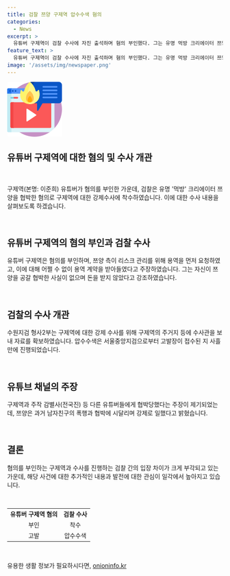 ```yaml
---
title: 검찰 쯔양 구제역 압수수색 혐의
categories:
  - News
excerpt: >
  유튜버 구제역이 검찰 수사에 자진 출석하며 혐의 부인했다. 그는 유명 먹방 크리에이터 쯔양을 협박하여 돈을 갈취한 혐의를 받았다. 구제역은 쯔양 측이 리스크 관리를 위해 용역을 부탁하고 계약을 받아들인 것뿐이라고 주장했다. 또한, 유튜브 채널에서 협박을 부인하고, 쯔양의 과거 사연을 들어 유튜버들을 협박했다는 주장을 했다. 이에 대해 쯔양은 남자친구의 폭행과 협박에 시달렸다고 밝히며 사건은 계속 진행 중이다.
feature_text: >
  유튜버 구제역이 검찰 수사에 자진 출석하며 혐의 부인했다. 그는 유명 먹방 크리에이터 쯔양을 협박하여 돈을 갈취한 혐의를 받았다. 구제역은 쯔양 측이 리스크 관리를 위해 용역을 부탁하고 계약을 받아들인 것뿐이라고 주장했다. 또한, 유튜브 채널에서 협박을 부인하고, 쯔양의 과거 사연을 들어 유튜버들을 협박했다는 주장을 했다. 이에 대해 쯔양은 남자친구의 폭행과 협박에 시달렸다고 밝히며 사건은 계속 진행 중이다.
image: '/assets/img/newspaper.png'
---
```


<p><img src="/assets/img/news.png" alt="rentncar 속보" /></p>

<h2 data-ke-size="size26"><b>유튜버 구제역에 대한 혐의 및 수사 개관</b></h2>

<p data-ke-size="size16">&nbsp;</p>

<p>구제역(본명: 이준희) 유튜버가 혐의를 부인한 가운데, 검찰은 유명 '먹방' 크리에이터 쯔양을 협박한 혐의로 구제역에 대한 강제수사에 착수하였습니다. 이에 대한 수사 내용을 살펴보도록 하겠습니다.</p>

<p data-ke-size="size16">&nbsp;</p>

<h2 data-ke-size="size24"><b>유튜버 구제역의 혐의 부인과 검찰 수사</b></h2>

<p>유튜버 구제역은 혐의를 부인하며, 쯔양 측이 리스크 관리를 위해 용역을 먼저 요청하였고, 이에 대해 어쩔 수 없이 용역 계약을 받아들였다고 주장하였습니다. 그는 자신이 쯔양을 공갈 협박한 사실이 없으며 돈을 받지 않았다고 강조하였습니다.</p>

<p data-ke-size="size16">&nbsp;</p>

<h2 data-ke-size="size24"><b>검찰의 수사 개관</b></h2>

<p>수원지검 형사2부는 구제역에 대한 강제 수사를 위해 구제역의 주거지 등에 수사관을 보내 자료를 확보하였습니다. 압수수색은 서울중앙지검으로부터 고발장이 접수된 지 사흘 만에 진행되었습니다.</p>

<p data-ke-size="size16">&nbsp;</p>

<h2 data-ke-size="size24"><b>유튜브 채널의 주장</b></h2>

<p>구제역과 주작 감별사(전국진) 등 다른 유튜버들에게 협박당했다는 주장이 제기되었는데, 쯔양은 과거 남자친구의 폭행과 협박에 시달리며 강제로 일했다고 밝혔습니다.</p>

<p data-ke-size="size16">&nbsp;</p>

<h2 data-ke-size="size24"><b>결론</b></h2>

<p>혐의를 부인하는 구제역과 수사를 진행하는 검찰 간의 입장 차이가 크게 부각되고 있는 가운데, 해당 사건에 대한 추가적인 내용과 발전에 대한 관심이 일각에서 높아지고 있습니다.</p>

<p data-ke-size="size16">&nbsp;</p>

<table>
    <tbody>
        <tr>
            <td style="text-align: center; height: 17px;"><b>유튜버 구제역 혐의</b></td>
            <td style="text-align: center; height: 17px;"><b>검찰 수사</b></td>
        </tr>
        <tr>
            <td style="text-align: center; height: 17px;">부인</td>
            <td style="text-align: center; height: 17px;">착수</td>
        </tr>
        <tr>
            <td style="text-align: center; height: 17px;">고발</td>
            <td style="text-align: center; height: 17px;">압수수색</td>
        </tr>
    </tbody>
</table>

<p data-ke-size="size16">&nbsp;</p>
유용한 생활 정보가 필요하시다면, <a href="https://onioninfo.kr" rel="dofollow">onioninfo.kr</a>


